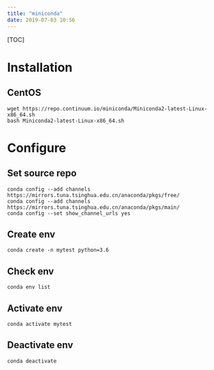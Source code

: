 ```yaml
---
title: "miniconda"
date: 2019-07-03 10:56
---
```

[TOC]



# Installation

## CentOS

```
wget https://repo.continuum.io/miniconda/Miniconda2-latest-Linux-x86_64.sh
bash Miniconda2-latest-Linux-x86_64.sh
```



# Configure



## Set source repo

```
conda config --add channels https://mirrors.tuna.tsinghua.edu.cn/anaconda/pkgs/free/
conda config --add channels https://mirrors.tuna.tsinghua.edu.cn/anaconda/pkgs/main/
conda config --set show_channel_urls yes
```



## Create env 

```
conda create -n mytest python=3.6
```



## Check env

```
conda env list 
```



## Activate env

```
conda activate mytest
```



## Deactivate env

```
conda deactivate
```

